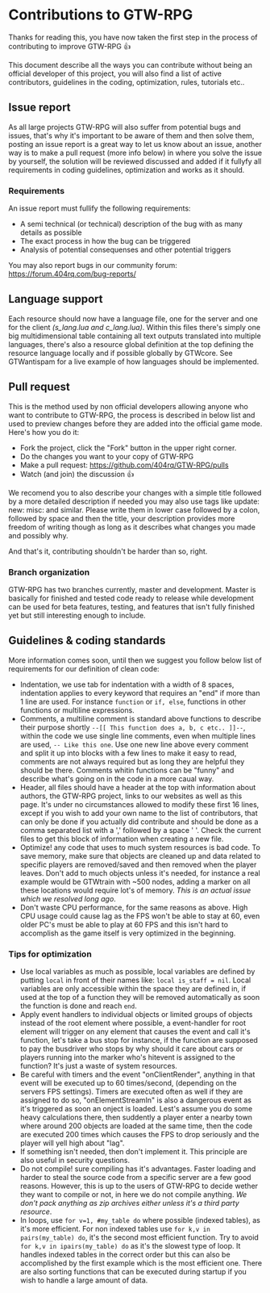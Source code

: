 # Contributions to GTW-RPG
Thanks for reading this, you have now taken the first step in the process of contributing to improve GTW-RPG :+1:

This document describe all the ways you can contribute without being an official developer of this project, 
you will also find a list of active contributors, guidelines in the coding, optimization, rules, tutorials etc..

## Issue report
As all large projects GTW-RPG will also suffer from potential bugs and issues, that's why it's important to be 
aware of them and then solve them, posting an issue report is a great way to let us know about an issue, another
way is to make a pull request (more info below) in where you solve the issue by yourself, the solution will be 
reviewed discussed and added if it fullyfy all requirements in coding guidelines, optimization and works as it 
should.

### Requirements
An issue report must fullify the following requirements:
* A semi technical (or technical) description of the bug with as many details as possible
* The exact process in how the bug can be triggered
* Analysis of potential consequenses and other potential triggers

You may also report bugs in our community forum:
https://forum.404rq.com/bug-reports/


## Language support
Each resource should now have a language file, one for the server and one for the client _(s_lang.lua and c_lang.lua)_.
Within this files there's simply one big multidimensional table containing all text outputs translated into multiple 
languages, there's also a resource global definition at the top defining the resource language locally and if possible
globally by GTWcore. See GTWantispam for a live example of how languages should be implemented.


## Pull request
This is the method used by non official developers allowing anyone who want to contribute to GTW-RPG, the process
is described in below list and used to preview changes before they are added into the official game mode. Here's 
how you do it:
* Fork the project, click the "Fork" button in the upper right corner.
* Do the changes you want to your copy of GTW-RPG
* Make a pull request: https://github.com/404rq/GTW-RPG/pulls
* Watch (and join) the discussion :+1:

We recomend you to also describe your changes with a simple title followed by a more detailed description if needed
you may also use tags like update: new: misc: and similar. Please write them in lower case followed by a colon, followed 
by space and then the title, your description provides more freedom of writing though as long as it describes what 
changes you made and possibly why.

And that's it, contributing shouldn't be harder than so, right.

### Branch organization
GTW-RPG has two branches currently, master and development. Master is basically for finished and tested code ready to release while development can be used for beta features, testing, and features that isn't fully finished yet but still interesting enough to include.


## Guidelines & coding standards
More information comes soon, until then we suggest you follow below list of requirements for our definition of clean code:
* Indentation, we use tab for indentation with a width of 8 spaces, indentation applies to every keyword that requires an "end" if more than 1 line are used. For instance `function` or `if, else`, functions in other functions or multiline expressions.
* Comments, a multiline comment is standard above functions to describe their purpose shortly `--[[ This function does a, b, c etc.. ]]--`, within the code we use single line comments, even when multiple lines are used, `-- Like this one`. Use one new line above every comment and split it up into blocks with a few lines to make it easy to read, comments are not always required but as long they are helpful they should be there. Comments whitin functions can be "funny" and describe what's going on in the code in a more caual way.
* Header, all files should have a header at the top with information about authors, the GTW-RPG project, links to our websites as well as this page. It's under no circumstances allowed to modify these first 16 lines, except if you wish to add your own name to the list of contributors, that can only be done if you actually did contribute and should be done as a comma separated list with a ',' followed by a space ' '. Check the current files to get this block of information when creating a new file.
* Optimize! any code that uses to much system resources is bad code. To save memory, make sure that objects are cleaned up and data related to specific players are removed/saved and then removed when the player leaves. Don't add to much objects unless it's needed, for instance a real example would be GTWtrain with ~500 nodes, adding a marker on all these locations would require lot's of memory. _This is an actual issue which we resolved long ago_. 
* Don't waste CPU performance, for the same reasons as above. High CPU usage could cause lag as the FPS won't be able to stay at 60, even older PC's must be able to play at 60 FPS and this isn't hard to accomplish as the game itself is very optimized in the beginning. 


### Tips for optimization
* Use local variables as much as possible, local variables are defined by putting `local` in front of their names like: `local is_staff = nil`. Local variables are only accessible within the space they are defined in, if used at the top of a function they will be removed automatically as soon the function is done and reach `end`.
* Apply event handlers to individual objects or limited groups of objects instead of the root element where possible, a event-handler for root element will trigger on any element that causes the event and call it's function, let's take a bus stop for instance, if the function are supposed to pay the busdriver who stops by why should it care about cars or players running into the marker who's hitevent is assigned to the function? It's just a waste of system resources.
* Be careful with timers and the event "onClientRender", anything in that event will be executed up to 60 times/second, (depending on the servers FPS settings). Timers are executed often as well if they are assigned to do so, "onElementStreamIn" is also a dangerous event as it's triggered as soon an onject is loaded. Lest's assume you do some heavy calculations there, then suddently a player enter a nearby town where around 200 objects are loaded at the same time, then the code are executed 200 times which causes the FPS to drop seriously and the player will yell high about "lag".
* If something isn't needed, then don't implement it. This principle are also useful in security questions.
* Do not compile! sure compiling has it's advantages. Faster loading and harder to steal the source code from a specific server are a few good reasons. However, this is up to the users of GTW-RPG to decide wether they want to compile or not, in here we do not compile anything. _We don't pack anything as zip archives either unless it's a third party resource_.
* In loops, use `for v=1, #my_table do` where possible (indexed tables), as it's more efficient. For non indexed tables use `for k,v in pairs(my_table) do`, it's the second most efficient function. Try to avoid `for k,v in ipairs(my_table) do` as it's the slowest type of loop. It handles indexed tables in the correct order but this can also be accomplished by the first example which is the most efficient one. There are also sorting functions that can be executed during startup if you wish to handle a large amount of data.
